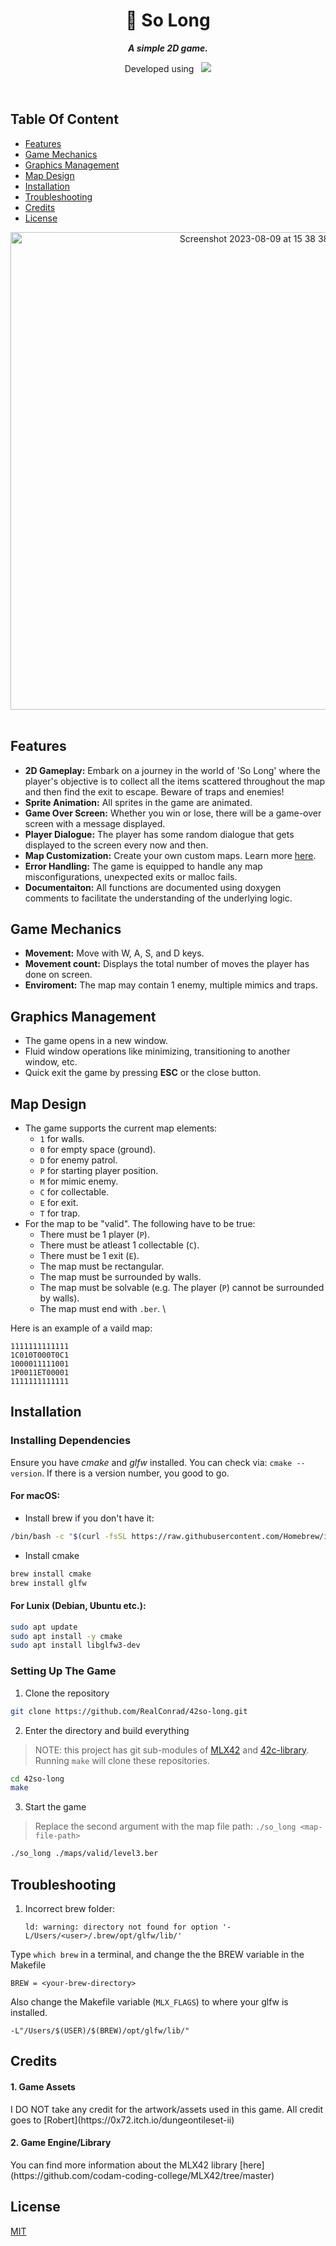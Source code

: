 <div align="center">
  <h1>
    📗 So Long
  </h1>
  <p>
    <b><i>A simple 2D game.</i></b>
  </p>
  <p>
    Developed using&nbsp&nbsp
    <a href="https://skillicons.dev">
      <img src="https://skillicons.dev/icons?i=c,vscode,git" />
    </a>
  </p>
</div>

<br />

## Table Of Content
- [Features](#features)
- [Game Mechanics](#game-mechanics)
- [Graphics Management](#graphics-management)
- [Map Design](#map-design)
- [Installation](#installation)
- [Troubleshooting](#troubleshooting)
- [Credits](#credits)
- [License](#license)

<div align="center">
 <img width="764" alt="Screenshot 2023-08-09 at 15 38 38" src="https://github.com/RealConrad/42so-long/assets/79513076/7c14333d-69e2-4f16-ba79-45ef90ca502c">
</div>
<br />

## Features
- **2D Gameplay:** Embark on a journey in the world of 'So Long' where the player's objective is to collect all the items scattered throughout the map and then find the exit to escape. Beware of traps and enemies!
- **Sprite Animation:** All sprites in the game are animated.
- **Game Over Screen:** Whether you win or lose, there will be a game-over screen with a message displayed.
- **Player Dialogue:** The player has some random dialogue that gets displayed to the screen every now and then. 
- **Map Customization:** Create your own custom maps. Learn more [here](#map-design).
- **Error Handling:** The game is equipped to handle any map misconfigurations, unexpected exits or malloc fails. 
- **Documentaiton:** All functions are documented using doxygen comments to facilitate the understanding of the underlying logic.

## Game Mechanics
- **Movement:** Move with W, A, S, and D keys.
- **Movement count:** Displays the total number of moves the player has done on screen.
- **Enviroment:** The map may contain 1 enemy, multiple mimics and traps.

## Graphics Management
- The game opens in a new window.
- Fluid window operations like minimizing, transitioning to another window, etc.
- Quick exit the game by pressing **ESC** or the close button. 

## Map Design
- The game supports the current map elements:
  - `1` for walls.
  - `0` for empty space (ground).
  - `D` for enemy patrol.
  - `P` for starting player position.
  - `M` for mimic enemy.
  - `C` for collectable.
  - `E` for exit.
  - `T` for trap.
- For the map to be "valid". The following have to be true:
    - There must be 1 player (`P`).
    - There must be atleast 1 collectable (`C`).
    - There must be 1 exit (`E`).
    - The map must be rectangular.
    - The map must be surrounded by walls.
    - The map must be solvable (e.g. The player (`P`) cannot be surrounded by walls).
    - The map must end with `.ber`. \

Here is an example of a vaild map:
```
1111111111111
1C010T000T0C1
1000011111001
1P0011ET00001
1111111111111
```

## Installation
### Installing Dependencies
Ensure you have *cmake* and *glfw* installed. You can check via: `cmake --version`. If there is a version number, you good to go.
**<h4>For macOS:</h4>**
  - Install brew if you don't have it:  
```bash
/bin/bash -c "$(curl -fsSL https://raw.githubusercontent.com/Homebrew/install/HEAD/install.sh)"
```
  - Install cmake
 ```bash
brew install cmake
brew install glfw
```
**<h4>For Lunix (Debian, Ubuntu etc.):</h4>** 
```bash
sudo apt update
sudo apt install -y cmake
sudo apt install libglfw3-dev
```

### Setting Up The Game
1. Clone the repository
```bash
git clone https://github.com/RealConrad/42so-long.git
```
2. Enter the directory and build everything
> NOTE: this project has git sub-modules of [MLX42](https://github.com/codam-coding-college/MLX42.git) and [42c-library](https://github.com/RealConrad/42c-library.git). Running `make` will clone these repositories.
```bash
cd 42so-long
make
```
3. Start the game
> Replace the second argument with the map file path: `./so_long <map-file-path>`
```bash
./so_long ./maps/valid/level3.ber
```

## Troubleshooting
1. Incorrect brew folder:
   ```
   ld: warning: directory not found for option '-L/Users/<user>/.brew/opt/glfw/lib/'
   ```
Type `which brew` in a terminal, and change the the BREW variable in the Makefile
  ```
  BREW = <your-brew-directory>
  ```
Also change the Makefile variable (`MLX_FLAGS`) to where your glfw is installed.
```
-L"/Users/$(USER)/$(BREW)/opt/glfw/lib/"
```

## Credits
<h4>1. Game Assets</h4>
I DO NOT take any credit for the artwork/assets used in this game. All credit goes to [Robert](https://0x72.itch.io/dungeontileset-ii)

<h4>2. Game Engine/Library</h4>
You can find more information about the MLX42 library [here](https://github.com/codam-coding-college/MLX42/tree/master)

## License
[MIT](https://choosealicense.com/licenses/mit/)
